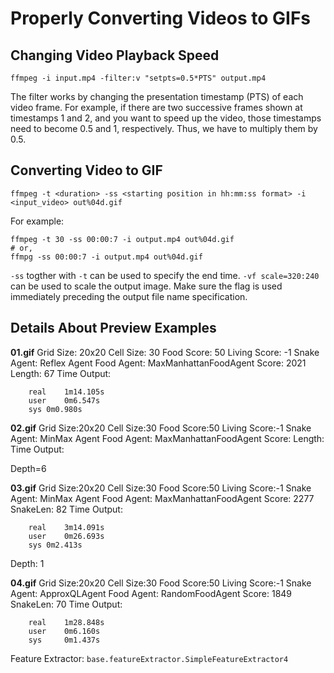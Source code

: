 # Properly Converting Videos to GIFs

## Changing Video Playback Speed

    ffmpeg -i input.mp4 -filter:v "setpts=0.5*PTS" output.mp4

The filter works by changing the presentation timestamp (PTS) of each video frame. For example, if there are two successive frames shown at timestamps 1 and 2, and you want to speed up the video, those timestamps need to become 0.5 and 1, respectively. Thus, we have to multiply them by 0.5.


## Converting Video to GIF

    ffmpeg -t <duration> -ss <starting position in hh:mm:ss format> -i <input_video> out%04d.gif

For example:

    ffmpeg -t 30 -ss 00:00:7 -i output.mp4 out%04d.gif
    # or,
    ffmpg -ss 00:00:7 -i output.mp4 out%04d.gif

`-ss` togther with `-t` can be used to specify the end time.
`-vf scale=320:240` can be used to scale the output image. Make sure the flag is used immediately preceding the output file name specification.

## Details About Preview Examples

**01.gif**
Grid Size: 20x20
Cell Size: 30
Food Score: 50
Living Score: -1
Snake Agent: Reflex Agent
Food Agent: MaxManhattanFoodAgent
Score: 2021
Length: 67
Time Output:
```
    real    1m14.105s
    user    0m6.547s
    sys 0m0.980s
```

**02.gif**
Grid Size:20x20
Cell Size:30
Food Score:50
Living Score:-1
Snake Agent: MinMax Agent
Food Agent: MaxManhattanFoodAgent
Score:
Length:
Time Output:



Depth=6

**03.gif**
Grid Size:20x20
Cell Size:30
Food Score:50
Living Score:-1
Snake Agent: MinMax Agent
Food Agent: MaxManhattanFoodAgent
Score: 2277
SnakeLen: 82
Time Output:
```
    real    3m14.091s
    user    0m26.693s
    sys 0m2.413s
```
Depth: 1

**04.gif**
Grid Size:20x20
Cell Size:30
Food Score:50
Living Score:-1
Snake Agent: ApproxQLAgent
Food Agent: RandomFoodAgent
Score: 1849
SnakeLen: 70
Time Output:
```
    real    1m28.848s
    user    0m6.160s
    sys     0m1.437s
```
Feature Extractor: `base.featureExtractor.SimpleFeatureExtractor4`